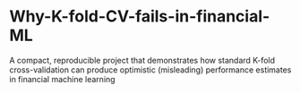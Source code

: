 # Why-K-fold-CV-fails-in-financial-ML
A compact, reproducible project that demonstrates how standard K-fold cross-validation can produce optimistic (misleading) performance estimates in financial machine learning

